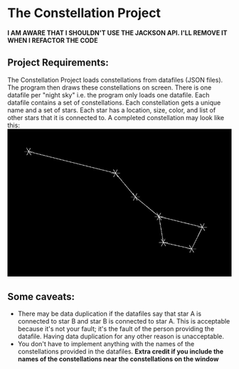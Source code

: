 # The Constellation Project

**I AM AWARE THAT I SHOULDN'T USE THE JACKSON API. I'LL REMOVE IT WHEN I REFACTOR THE CODE**

## Project Requirements:
The Constellation Project loads constellations from datafiles (JSON files). The program then draws these constellations on screen. There is one datafile per "night sky" i.e. the program only loads one datafile. Each datafile contains a set of constellations. Each constellation gets a unique name and a set of stars. Each star has a location, size, color, and list of other stars that it is connected to. A completed constellation may look like this:![Alt text](ExampleConstellation.jpg "Example of what an output would look like")

## Some caveats:
- There may be data duplication if the datafiles say that star A is connected to star B and star B is connected to star A. This is acceptable because it's not your fault; it's the fault of the person providing the datafile. Having data duplication for any other reason is unacceptable.
- You don't have to implement anything with the names of the constellations provided in the datafiles. **Extra credit if you include the names of the constellations near the constellations on the window**